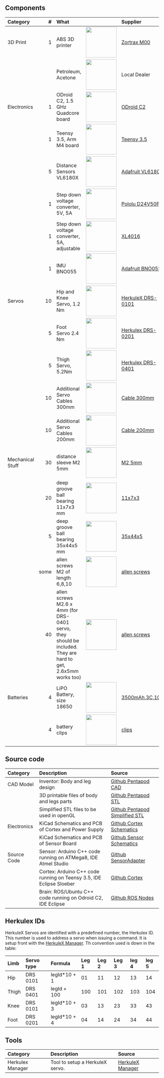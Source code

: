 ## Components



|Category           |  #| What                                               |              | Supplier        |
|:------------------|--:|:---------------------------------------------------|:-------------|:----------------|
|3D Print           | 1 | ABS 3D printer                                     | <img width="100" src="https://store.zortrax.com/image/cache/catalog/new_carousel/M200_FI_U_02_C50_04-489x489.png"/> | [Zortrax M00](https://store.zortrax.com/M200) |
|                   |   | Petroleum, Acetone                                 | <img width="100" src="https://upload.wikimedia.org/wikipedia/commons/thumb/1/19/Acetone-structural.png/255px-Acetone-structural.png"/> | Local Dealer    | 																																			        |
|Electronics        | 1 | ODroid C2, 1.5 GHz Quadcore board                  | <img width="100" src="http://www.hardkernel.com/main/_Files/prdt/2016/201602/ODROID-C2.png"/>                       |  [ODroid C2](http://www.hardkernel.com/main/products/prdt_info.php?g_code=G145457216438) |
|                   | 1 | Teensy 3.5, Arm M4 board                           | <img width="100" src="https://www.pjrc.com/store/teensy35.jpg"/>                                                    | [Teensy 3.5](https://www.pjrc.com/store/teensy35.html ) |
|                   | 5 | Distance Sensors VL6180X						     | <img width="100" src="https://cdn-shop.adafruit.com/970x728/3316-00.jpg"/>                                          | [Adafruit VL6180X](https://www.adafruit.com/product/3316  ) |
|                   | 1 | Step down voltage converter, 5V, 5A                | <img width="100" src="https://a.pololu-files.com/picture/0J5851.600x480.jpg"/>                                      | [Pololu D24V50F5](https://www.pololu.com/product/2851 )  |
|                   | 1 | Step down voltage converter, 5A, adjustable        | <img width="100" src="http://www.xcluma.com/image/cache/data/products/XL4015-DC-DC-Step-Down-Adjustable-Power-Supply-650x489.jpg"/>| [XL4016](http://www.xcluma.com/xl4015-5a-dc-dc-step-down-adjustable-power-supply-buck-module)  |
|                   | 1 | IMU BNO055                                         | <img width="100" src="https://cdn-shop.adafruit.com/970x728/2472-00.jpg"/>                                           | [Adafruit  BNO055](https://www.adafruit.com/product/2472 )  |
|Servos             |10 | Hip and Knee Servo, 1.2 Nm 						 | <img width="100" src="http://www.francerobotique.com/223-thickbox_default/herkulex-drs-0101.jpg"/>                   | [HerkuleX DRS-0101](http://www.francerobotique.com/servomoteurs-intelligents/175-herkulex-drs-0101.html )  |
|                   | 5 | Foot Servo 2.4 Nm         					     | <img width="100" src="http://www.francerobotique.com/224-thickbox_default/herkulex-drs-0201.jpg"/>                   | [Herkulex DRS-0201](http://www.francerobotique.com/servomoteurs-intelligents/176-herkulex-drs-0201.html) |
|                   | 5 | Thigh Servo, 5.2Nm      							 | <img width="100" src="http://www.francerobotique.com/225-thickbox_default/herkulex-drs-0401.jpg"/>                   | [Herkulex DRS-0401](http://www.francerobotique.com/servomoteurs-intelligents/177-herkulex-drs-0401.html)  |
|                   | 10 | Additional Servo Cables 300mm  					 | <img width="100" src="http://www.francerobotique.com/1089-thickbox_default/4-c%C3%A2bles-4p-300mm.jpg"/>             | [Cable 300mm](http://www.francerobotique.com/connectiques-c%C3%A2bles/236-4-c%C3%A2bles-4p-300mm.html) |
|                   | 10 | Additional Servo Cables 200mm			   	     | <img width="100" src="http://www.francerobotique.com/1088-thickbox_default/8-c%C3%A2bles-4p-200mm.jpg"/>             | [Cable 200mm](http://www.francerobotique.com/connectiques-c%C3%A2bles/235-8-c%C3%A2bles-4p-200mm.html) |
|Mechanical Stuff   |30 | distance sleeve M2 5mm							 | <img width="100" src="https://static4.tme.eu/products_pics/6/7/a/67a830716aad8b9637849d11259244ed/46553.jpg"/>       | [M2 5mm](https://www.tme.eu/de/details/tff-m2x5_dr111/distanzelemente-aus-metall/dremec/111x05/) |
|                   |20 | deep groove ball bearing  11x7x3 mm				 | <img width="100" src="https://www.kugellager-express.de/media/image/product/5758/md/miniatur-kugellager-mr117-zz-7x11x3-mm.jpg"/> | [11x7x3](https://www.kugellager-express.de/miniatur-kugellager-mr117-zz-7x11x3-mm) |
|                   |5 | deep groove ball bearing 35x44x5 mm				 | <img width="100" src="https://www.kugellager-express.de/media/image/product/3725/md/rillenkugellager-6707-2rs-61707-2rs-35x44x5-mm.jpg"/> | [35x44x5](https://www.kugellager-express.de/rillenkugellager-6707-2rs-61707-2rs-35x44x5-mm) |
|                   |some| allen screws M2 of length 6,8,10   	             |  <img width="100" src="http://i.ebayimg.com/images/g/5LEAAOSwFV9Xx-dh/s-l1600.jpg"/>                                   | [allen screws](http://www.ebay.de/itm/272073684666?var=571251898594) |
|                   |40| allen screws M2.6 x 4mm (for DRS-0401 servo, they should be included. They are hard to get, 2.6x5mm works too) | <img width="100" src="https://www.graupner.de/media/image/fe/29/36/H32205_Schraube_01.jpg"/>          | [allen screws](https://www.graupner.de/Zylinderkopf-Schraube-M2-6x5-Innensechskant-10-Stueck/H32205/) |
| Batteries         |4 | LiPO Battery, size 18650                            | <img width="100" src="https://www.akkuteile.de/item/images/100697/1900x1900/LG-INR18650MJ1-3500mAh-3-6-3-7V--10A.jpg"/> | [3500mAh,3C,10A ](https://www.akkuteile.de/lg-inr18650mj1-3500mah-3-75v-lithium-akku/a-100697/) |
|                   |4 | battery clips                                       |<img width="100" src="https://images-na.ssl-images-amazon.com/images/I/61BnucgzWPL._SL1100_.jpg"/>                    | [clips](https://www.amazon.de/gp/product/B00GN3PN46/ref=oh_aui_detailpage_o00_s00?ie=UTF8&psc=1) |

## Source code

|Category              |  Description                                                        | Source     |
|:---------------------|:--------------------------------------------------------------------|:-----------|
|CAD Model             | Inventor: Body and leg design                                       | [Github Pentapod CAD](https://github.com/jochenalt/Pentapod-Design/tree/master/cad/Inventor) |
|                      | 3D printable files of body and legs parts                           | [Github Pentapod STL](https://github.com/jochenalt/Pentapod-Design/tree/master/cad/stl) |
|                      | Simplified STL files to be used in openGL                           | [Github Pentapod Simplified STL](https://github.com/jochenalt/Pentapod-Design/tree/master/cad/simplified) |
|Electronics           | KiCad Schematics and PCB of Cortex and Power Supply                 | [Github Cortex Schematics](https://github.com/jochenalt/Pentapod-Design/tree/master/schematics/CortexBoard%2040x) |
|                      | KiCad Schematics and PCB of Sensor Board                            | [Github Sensor Schematics](https://github.com/jochenalt/Pentapod-Design/tree/master/schematics/SensorAdapter) |
|Source Code           | Sensor: Arduino C++ code running on ATMega8, IDE Atmel Studio       | [Github SensorAdapter](https://github.com/jochenalt/Pentapod-Code/tree/master/Sensor) |
|                      | Cortex: Arduino C++ code running on Teensy 3.5, IDE Eclipse Sloeber | [Github Cortex](https://github.com/jochenalt/Pentapod-Code/tree/master/Cortex) |
|                      | Brain: ROS/Ubuntu C++ code running on Odroid C2, IDE Eclipse        | [Github ROS Nodes](https://github.com/jochenalt/Pentapod-Code/tree/master/ros/src) |


## Herkulex IDs

HerkuleX Servos are identified with a predefined number, the Herkulex ID. This number is used to address a servo when issuing a command. It is setup front with the [HerkuleX Manager](http://www.dongburobot.com/jsp/board/boardDown.jsp?bseq=6783). Th convention used is down in the table:

|Limb              |  Servo type        | Formula        |  Leg 1 | Leg 2 | Leg 3 | leg 4 | leg 5 |
|:-----------------|:-------------------|:---------------|:-------|:------|:------|:------|:------|
| Hip              | DRS 0101           | legId*10 + 1   | 01     | 11    | 12    | 13    |  14   |
| Thigh            | DRS 0401           | legId + 100    | 100    | 101   | 102   | 103   | 104   |
| Knee             | DRS 0101           | legId*10 + 3   | 03     | 13    | 23    | 33    | 43    |
| Foot             | DRS 0201           | legId*10 + 4   | 04     | 14    | 24    | 34    | 44    |


## Tools
|Category              |  Description                                                        | Source     |
|:---------------------|:--------------------------------------------------------------------|:-----------|
|Herkulex Manager      | Tool to setup a HerkuleX servo.                                     |  [HerkuleX Manager](http://www.dongburobot.com/jsp/board/boardDown.jsp?bseq=6783) |